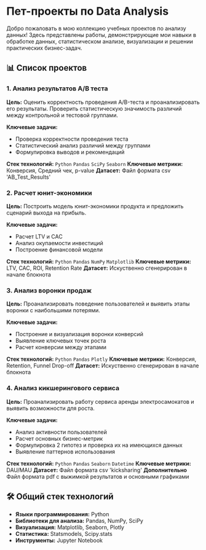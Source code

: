 # Пет-проекты по Data Analysis

Добро пожаловать в мою коллекцию учебных проектов по анализу данных! Здесь представлены работы, демонстрирующие мои навыки в обработке данных, статистическом анализе, визуализации и решении практических бизнес-задач.

## 📊 Список проектов

### 1. Анализ результатов A/B теста

**Цель:** Оценить корректность проведения A/B-теста и проанализировать его результаты. Проверить статистическую значимость различий между контрольной и тестовой группами.

**Ключевые задачи:**
*   Проверка корректности проведения теста
*   Статистический анализ различий между группами
*   Формулировка выводов и рекомендаций

**Стек технологий:** `Python` `Pandas` `SciPy` `Seaborn` 
**Ключевые метрики:** Конверсия, Средний чек, p-value
**Датасет:** Файл формата csv 'AB_Test_Results'
<br>

### 2. Расчет юнит-экономики 

**Цель:** Построить модель юнит-экономики продукта и предложить сценарий выхода на прибыль.

**Ключевые задачи:**
*   Расчет LTV и CAC
*   Анализ окупаемости инвестиций
*   Построение финансовой модели

**Стек технологий:** `Python` `Pandas` `NumPy` `Matplotlib` 
**Ключевые метрики:** LTV, CAC, ROI, Retention Rate
**Датасет:** Искуственно сгенерирован в начале блокнота
<br>

### 3. Анализ воронки продаж 

**Цель:** Проанализировать поведение пользователей и выявить этапы воронки с наибольшими потерями.

**Ключевые задачи:**
*   Построение и визуализация воронки конверсий
*   Выявление ключевых точек роста
*   Расчет конверсии между этапами

**Стек технологий:** `Python` `Pandas` `Plotly` 
**Ключевые метрики:** Конверсия, Retention, Funnel Drop-off
**Датасет:** Искуственно сгенерирован в начале блокнота
<br>

### 4. Анализ кикшерингового сервиса

**Цель:** Проанализировать работу сервиса аренды электросамокатов и выявить возможности для роста.

**Ключевые задачи:**
*   Анализ активности пользователей
*   Расчет основных бизнес-метрик
*   Формулировка 2 гипотез и проверка их на имеющихся данных
*   Выявление паттернов использования

**Стек технологий:** `Python` `Pandas` `Seaborn` `Datetime`
**Ключевые метрики:** DAU/MAU
**Датасет:** Файл формата csv 'kicksharing'
**Дополнительно** Файл формата pdf c выжимкой результатов и основными графиками
## 🛠 Общий стек технологий

*   **Языки программирования:** Python
*   **Библиотеки для анализа:** Pandas, NumPy, SciPy
*   **Визуализация:** Matplotlib, Seaborn, Plotly
*   **Статистика:** Statsmodels, Scipy.stats
*   **Инструменты:** Jupyter Notebook
